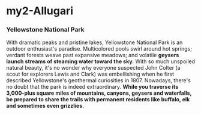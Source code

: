 # my2-Allugari
### Yellowstone National Park
With dramatic peaks and pristine lakes, Yellowstone National Park is an outdoor enthusiast's paradise. Multicolored pools swirl around hot springs; verdant forests weave past expansive meadows; and volatile **geysers launch streams of steaming water toward the sky.** With so much unspoiled natural beauty, it's no wonder why everyone suspected John Colter (a scout for explorers Lewis and Clark) was embellishing when he first described Yellowstone's geothermal curiosities in 1807. Nowadays, there's no doubt that the park is indeed extraordinary. **While you traverse its 3,000-plus square miles of mountains, canyons, geysers and waterfalls, be prepared to share the trails with permanent residents like buffalo, elk and sometimes even grizzlies.**
